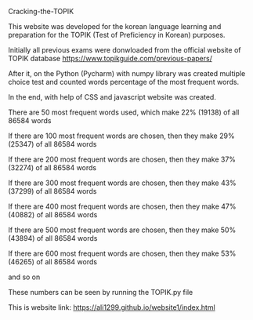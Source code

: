 Cracking-the-TOPIK

This website was developed for the korean language learning and preparation for the TOPIK (Test of Preficiency in Korean) purposes.

Initially all previous exams were donwloaded from the official website of TOPIK database https://www.topikguide.com/previous-papers/

After it, on the Python (Pycharm) with numpy library was created multiple choice test and counted words percentage of the most frequent words.

In the end, with help of CSS and javascript website was created.

There are 50 most frequent words used, which make 22% (19138) of all 86584 words

If there are 100 most frequent words are chosen, then they make 29% (25347) of all 86584 words

If there are 200 most frequent words are chosen, then they make 37% (32274) of all 86584 words

If there are 300 most frequent words are chosen, then they make 43% (37299) of all 86584 words

If there are 400 most frequent words are chosen, then they make 47% (40882) of all 86584 words

If there are 500 most frequent words are chosen, then they make 50% (43894) of all 86584 words

If there are 600 most frequent words are chosen, then they make 53% (46265) of all 86584 words

and so on

These numbers can be seen by running the TOPIK.py file

This is website link: https://ali1299.github.io/website1/index.html

